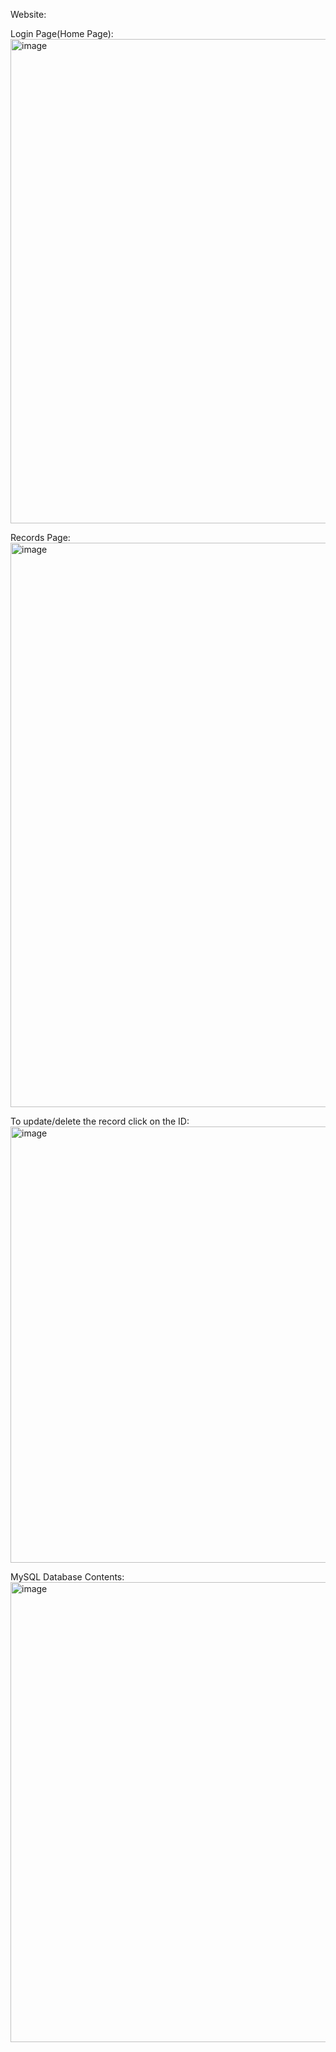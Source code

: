 Website:


Login Page(Home Page):
<img width="775" alt="image" src="https://github.com/user-attachments/assets/66639923-4f81-42df-b4f1-180b9c784e62" />


Records Page:
<img width="903" alt="image" src="https://github.com/user-attachments/assets/211c2fb8-34cf-4c9e-ac44-e12a925a1042" />


To update/delete the record click on the ID:
<img width="698" alt="image" src="https://github.com/user-attachments/assets/b3c31a25-3366-425e-b026-fcd6a4eca896" />


MySQL Database Contents:
<img width="736" alt="image" src="https://github.com/user-attachments/assets/4c254c62-4c63-4670-b05f-eb347ae7c03b" />
